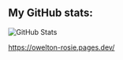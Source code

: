 ## My GitHub stats:
![GitHub Stats](https://github-readme-stats.vercel.app/api?username=OWelton-Rosie&theme=cobalt&show_icons=true&hide_border=true&count_private=true)

<a href="https://owelton-rosie.pages.dev/">https://owelton-rosie.pages.dev/</a>
